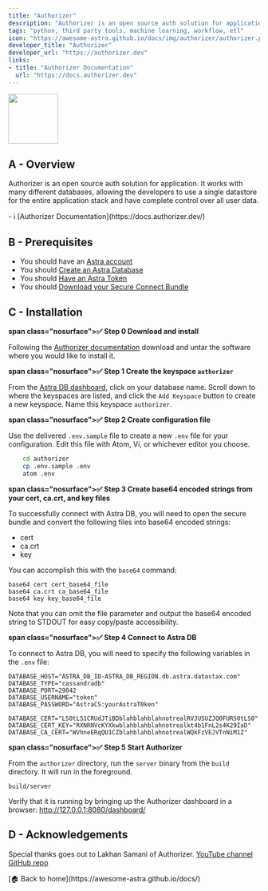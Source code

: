 ```yaml
---
title: "Authorizer"
description: "Authorizer is an open source auth solution for application.  It works with many different databases, allowing the developers to use a single datastore for the entire application stack and have complete control over all user data."
tags: "python, third party tools, machine learning, workflow, etl"
icon: "https://awesome-astra.github.io/docs/img/authorizer/authorizer.png"
developer_title: "Authorizer"
developer_url: "https://authorizer.dev"
links:
- title: "Authorizer Documentation"
  url: "https://docs.authorizer.dev"
---
```


<div class="nosurface" markdown="1">
<img src="../../../../img/authorizer/authorizer.png" height="100px" />
</div>

## A - Overview

Authorizer is an open source auth solution for application.  It works with many different databases, allowing the developers to use a single datastore for the entire application stack and have complete control over all user data.

<div class="nosurface" markdown="1">
- ℹ️ [Authorizer Documentation](https://docs.authorizer.dev/)
</div>

## B - Prerequisites

<ul class="prerequisites">
    <li class="nosurface">You should have an <a href="https://astra.dev/3B7HcYo">Astra account</a></li>
    <li class="nosurface">You should <a href="/docs/pages/astra/create-instance/">Create an Astra Database</a></li>
    <li class="nosurface">You should <a href="/docs/pages/astra/create-token/">Have an Astra Token</a></li>
    <li class="nosurface">You should <a href="/docs/pages/astra/download-scb/">Download your Secure Connect Bundle</a></li>
</ul>

## C - Installation

**span class="nosurface">✅</span> Step 0 Download and install**

Following the [Authorizer documentation](https://docs.authorizer.dev/deployment/binary) download and untar the software where you would like to install it.

**span class="nosurface">✅</span> Step 1 Create the keyspace `authorizer`**

From the [Astra DB dashboard](https://astra.datastax.com), click on your database name. Scroll down to where the keyspaces are listed, and click the `Add Keyspace` button to create a new keyspace. Name this keyspace `authorizer`.

**span class="nosurface">✅</span> Step 2 Create configuration file**

Use the delivered `.env.sample` file to create a new `.env` file for your configuration.  Edit this file with Atom, Vi, or whichever editor you choose.
```bash
    cd authorizer
    cp .env.sample .env
    atom .env
```

**span class="nosurface">✅</span> Step 3 Create base64 encoded strings from your cert, ca.crt, and key files**

To successfully connect with Astra DB, you will need to open the secure bundle and convert the following files into base64 encoded strings:

 - cert
 - ca.crt
 - key

 You can accomplish this with the `base64` command:

```
base64 cert cert_base64_file
base64 ca.crt ca_base64_file
base64 key key_base64_file
```

Note that you can omit the file parameter and output the base64 encoded string to STDOUT for easy copy/paste accessibility.

**span class="nosurface">✅</span> Step 4 Connect to Astra DB**

To connect to Astra DB, you will need to specify the following variables in the `.env` file:

```
DATABASE_HOST="ASTRA_DB_ID-ASTRA_DB_REGION.db.astra.datastax.com"
DATABASE_TYPE="cassandradb"
DATABASE_PORT=29042
DATABASE_USERNAME="token"
DATABASE_PASSWORD="AstraCS:yourAstraT0ken"

DATABASE_CERT="LS0tLS1CRUdJTiBDblahblahblahnotrealRVJUSUZJQ0FURS0tLS0"
DATABASE_CERT_KEY="RXNRNVcKYXkwblahblahblahnotrealkt4b1FnL2s4K29IaD"
DATABASE_CA_CERT="WVhneERqQU1CZblahblahblahnotrealWQkFzVEJVTnNiM1Z"
```

**span class="nosurface">✅</span> Step 5 Start Authorizer**

From the `authorizer` directory, run the `server` binary from the `build` directory.  It will run in the foreground.
```
build/server
```

Verify that it is running by bringing up the Authorizer dashboard in a browser: http://127.0.0.1:8080/dashboard/

## D - Acknowledgements

Special thanks goes out to Lakhan Samani of Authorizer.
[YouTube channel](https://www.youtube.com/c/LakhanSamani/featured)
[GitHub repo](https://github.com/authorizerdev/authorizer)

<div class="nosurface" markdown="1">
[🏠 Back to home](https://awesome-astra.github.io/docs/) 
</div>

